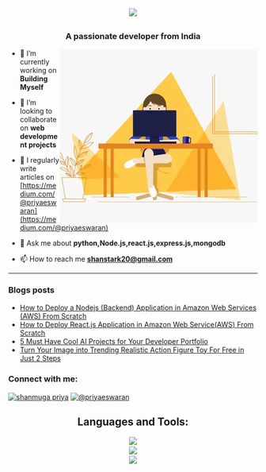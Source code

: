 <h1 align="center">
    <img src="https://readme-typing-svg.herokuapp.com/?font=Righteous&size=35&center=true&vCenter=true&width=500&height=70&duration=4000&lines=Hi+There!+👋;+I'm+Shanmuga+Priya!;" />
</h1>

<h3 align="center">A passionate developer from India</h3>
<img alt="profile gif" align="right" src=".github/workflows/ezgif.com-resize (1).webp">


- 🔭 I’m currently working on **Building Myself**

- 👯 I’m looking to collaborate on **web development projects**

- 📝 I regularly write articles on [https://medium.com/@priyaeswaran](https://medium.com/@priyaeswaran)

- 💬 Ask me about **python,Node.js,react.js,express.js,mongodb**

- 📫 How to reach me **shanstark20@gmail.com**

<hr>

### Blogs posts
<!-- BLOG-POST-LIST:START -->
- [How to Deploy a Nodejs &lpar;Backend&rpar; Application in Amazon Web Services &lpar;AWS&rpar; From Scratch](https://medium.com/codeelevation/how-to-deploy-a-nodejs-backend-application-in-amazon-web-services-aws-from-scratch-c9477f5fd2ba?source=rss-97f138d31355------2)
- [How to Deploy React.js Application in Amazon Web Service&lpar;AWS&rpar; From Scratch](https://javascript.plainenglish.io/how-to-deploy-react-js-application-in-amazon-web-service-aws-from-scratch-085c6823a660?source=rss-97f138d31355------2)
- [5 Must Have Cool AI Projects for Your Developer Portfolio](https://ai.plainenglish.io/5-must-have-cool-ai-projects-for-your-developer-portfolio-ae118f7f4d7b?source=rss-97f138d31355------2)
- [Turn Your Image into Trending Realistic Action Figure Toy For Free in Just 2 Steps](https://medium.com/codeelevation/turn-your-image-into-trending-realistic-action-figure-toy-for-free-in-just-2-steps-abf4fede48a3?source=rss-97f138d31355------2)
<!-- BLOG-POST-LIST:END -->



<h3 align="left">Connect with me:</h3>
<p align="left">
<a href="https://www.linkedin.com/in/shanmuga-priya-e-tech2" target="blank"><img align="center" src="https://raw.githubusercontent.com/rahuldkjain/github-profile-readme-generator/master/src/images/icons/Social/linked-in-alt.svg" alt="shanmuga priya" height="30" width="40" /></a>
<a href="https://medium.com/@priyaeswaran" target="blank"><img align="center" src="https://raw.githubusercontent.com/rahuldkjain/github-profile-readme-generator/master/src/images/icons/Social/medium.svg" alt="@priyaeswaran" height="30" width="40" /></a>
</p>


<h2 align="center">Languages and Tools:</h2>

<div align="center">
    <img src="https://skillicons.dev/icons?i=html,css,javascript,react,nodejs,express" /><br>
    <img src="https://skillicons.dev/icons?i=redux,tailwindcss,python,flask,mongodb,pug" /><br>
    <img src ="https://skillicons.dev/icons?i=vscode,github,git,postman" /><br>
</div>






